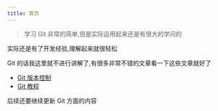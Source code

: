 ```yaml
---
title: 首页
---
```


> 学习 Git 非常的简单,但是实际运用起来还是有很大的学问的

实际还是有了开发经验,理解起来就很轻松

Git 的话我这里就不进行讲解了,有很多非常不错的文章看一下这些文章就好了

- [Git 版本控制](https://www.jianshu.com/p/c20b416e6db3)
- [Git 教程](https://www.liaoxuefeng.com/wiki/896043488029600)

后续还要继续更新 Git 方面的内容
